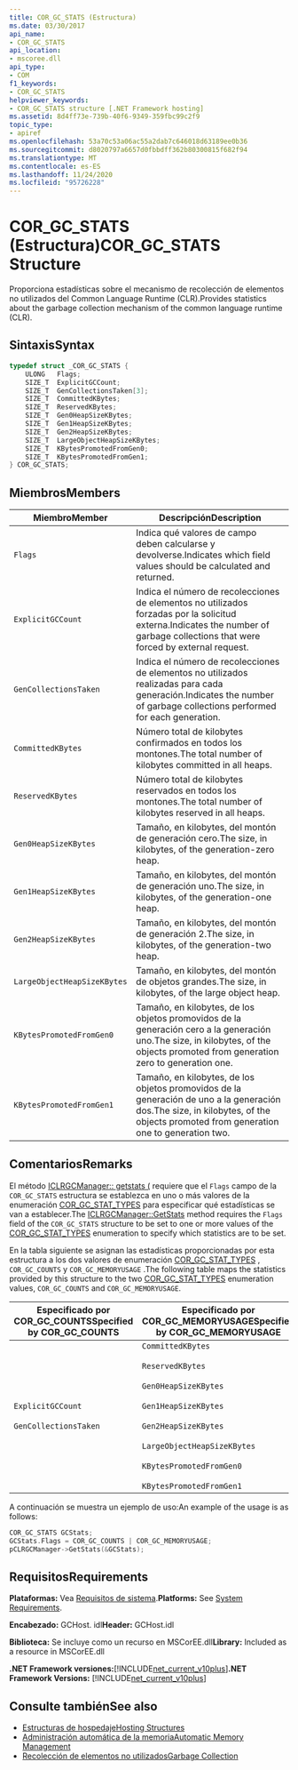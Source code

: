 ```yaml
---
title: COR_GC_STATS (Estructura)
ms.date: 03/30/2017
api_name:
- COR_GC_STATS
api_location:
- mscoree.dll
api_type:
- COM
f1_keywords:
- COR_GC_STATS
helpviewer_keywords:
- COR_GC_STATS structure [.NET Framework hosting]
ms.assetid: 8d4ff73e-739b-40f6-9349-359fbc99c2f9
topic_type:
- apiref
ms.openlocfilehash: 53a70c53a06ac55a2dab7c646018d63189ee0b36
ms.sourcegitcommit: d8020797a6657d0fbbdff362b80300815f682f94
ms.translationtype: MT
ms.contentlocale: es-ES
ms.lasthandoff: 11/24/2020
ms.locfileid: "95726228"
---
```

# <a name="cor_gc_stats-structure"></a><span data-ttu-id="041ae-102">COR_GC_STATS (Estructura)</span><span class="sxs-lookup"><span data-stu-id="041ae-102">COR_GC_STATS Structure</span></span>

<span data-ttu-id="041ae-103">Proporciona estadísticas sobre el mecanismo de recolección de elementos no utilizados del Common Language Runtime (CLR).</span><span class="sxs-lookup"><span data-stu-id="041ae-103">Provides statistics about the garbage collection mechanism of the common language runtime (CLR).</span></span>  
  
## <a name="syntax"></a><span data-ttu-id="041ae-104">Sintaxis</span><span class="sxs-lookup"><span data-stu-id="041ae-104">Syntax</span></span>  
  
```cpp  
typedef struct _COR_GC_STATS {  
    ULONG   Flags;
    SIZE_T  ExplicitGCCount;  
    SIZE_T  GenCollectionsTaken[3];  
    SIZE_T  CommittedKBytes;
    SIZE_T  ReservedKBytes;  
    SIZE_T  Gen0HeapSizeKBytes;  
    SIZE_T  Gen1HeapSizeKBytes;  
    SIZE_T  Gen2HeapSizeKBytes;  
    SIZE_T  LargeObjectHeapSizeKBytes;  
    SIZE_T  KBytesPromotedFromGen0;  
    SIZE_T  KBytesPromotedFromGen1;  
} COR_GC_STATS;  
```  
  
## <a name="members"></a><span data-ttu-id="041ae-105">Miembros</span><span class="sxs-lookup"><span data-stu-id="041ae-105">Members</span></span>  
  
|<span data-ttu-id="041ae-106">Miembro</span><span class="sxs-lookup"><span data-stu-id="041ae-106">Member</span></span>|<span data-ttu-id="041ae-107">Descripción</span><span class="sxs-lookup"><span data-stu-id="041ae-107">Description</span></span>|  
|------------|-----------------|  
|`Flags`|<span data-ttu-id="041ae-108">Indica qué valores de campo deben calcularse y devolverse.</span><span class="sxs-lookup"><span data-stu-id="041ae-108">Indicates which field values should be calculated and returned.</span></span>|  
|`ExplicitGCCount`|<span data-ttu-id="041ae-109">Indica el número de recolecciones de elementos no utilizados forzadas por la solicitud externa.</span><span class="sxs-lookup"><span data-stu-id="041ae-109">Indicates the number of garbage collections that were forced by external request.</span></span>|  
|`GenCollectionsTaken`|<span data-ttu-id="041ae-110">Indica el número de recolecciones de elementos no utilizados realizadas para cada generación.</span><span class="sxs-lookup"><span data-stu-id="041ae-110">Indicates the number of garbage collections performed for each generation.</span></span>|  
|`CommittedKBytes`|<span data-ttu-id="041ae-111">Número total de kilobytes confirmados en todos los montones.</span><span class="sxs-lookup"><span data-stu-id="041ae-111">The total number of kilobytes committed in all heaps.</span></span>|  
|`ReservedKBytes`|<span data-ttu-id="041ae-112">Número total de kilobytes reservados en todos los montones.</span><span class="sxs-lookup"><span data-stu-id="041ae-112">The total number of kilobytes reserved in all heaps.</span></span>|  
|`Gen0HeapSizeKBytes`|<span data-ttu-id="041ae-113">Tamaño, en kilobytes, del montón de generación cero.</span><span class="sxs-lookup"><span data-stu-id="041ae-113">The size, in kilobytes, of the generation-zero heap.</span></span>|  
|`Gen1HeapSizeKBytes`|<span data-ttu-id="041ae-114">Tamaño, en kilobytes, del montón de generación uno.</span><span class="sxs-lookup"><span data-stu-id="041ae-114">The size, in kilobytes, of the generation-one heap.</span></span>|  
|`Gen2HeapSizeKBytes`|<span data-ttu-id="041ae-115">Tamaño, en kilobytes, del montón de generación 2.</span><span class="sxs-lookup"><span data-stu-id="041ae-115">The size, in kilobytes, of the generation-two heap.</span></span>|  
|`LargeObjectHeapSizeKBytes`|<span data-ttu-id="041ae-116">Tamaño, en kilobytes, del montón de objetos grandes.</span><span class="sxs-lookup"><span data-stu-id="041ae-116">The size, in kilobytes, of the large object heap.</span></span>|  
|`KBytesPromotedFromGen0`|<span data-ttu-id="041ae-117">Tamaño, en kilobytes, de los objetos promovidos de la generación cero a la generación uno.</span><span class="sxs-lookup"><span data-stu-id="041ae-117">The size, in kilobytes, of the objects promoted from generation zero to generation one.</span></span>|  
|`KBytesPromotedFromGen1`|<span data-ttu-id="041ae-118">Tamaño, en kilobytes, de los objetos promovidos de la generación de uno a la generación dos.</span><span class="sxs-lookup"><span data-stu-id="041ae-118">The size, in kilobytes, of the objects promoted from generation one to generation two.</span></span>|  
  
## <a name="remarks"></a><span data-ttu-id="041ae-119">Comentarios</span><span class="sxs-lookup"><span data-stu-id="041ae-119">Remarks</span></span>  

 <span data-ttu-id="041ae-120">El método [ICLRGCManager:: getstats (](iclrgcmanager-getstats-method.md) requiere que el `Flags` campo de la `COR_GC_STATS` estructura se establezca en uno o más valores de la enumeración [COR_GC_STAT_TYPES](cor-gc-stat-types-enumeration.md) para especificar qué estadísticas se van a establecer.</span><span class="sxs-lookup"><span data-stu-id="041ae-120">The [ICLRGCManager::GetStats](iclrgcmanager-getstats-method.md) method requires the `Flags` field of the `COR_GC_STATS` structure to be set to one or more values of the [COR_GC_STAT_TYPES](cor-gc-stat-types-enumeration.md) enumeration to specify which statistics are to be set.</span></span>  
  
 <span data-ttu-id="041ae-121">En la tabla siguiente se asignan las estadísticas proporcionadas por esta estructura a los dos valores de enumeración [COR_GC_STAT_TYPES](cor-gc-stat-types-enumeration.md) , `COR_GC_COUNTS` y `COR_GC_MEMORYUSAGE` .</span><span class="sxs-lookup"><span data-stu-id="041ae-121">The following table maps the statistics provided by this structure to the two [COR_GC_STAT_TYPES](cor-gc-stat-types-enumeration.md) enumeration values, `COR_GC_COUNTS` and `COR_GC_MEMORYUSAGE`.</span></span>  
  
|<span data-ttu-id="041ae-122">Especificado por COR_GC_COUNTS</span><span class="sxs-lookup"><span data-stu-id="041ae-122">Specified by COR_GC_COUNTS</span></span>|<span data-ttu-id="041ae-123">Especificado por COR_GC_MEMORYUSAGE</span><span class="sxs-lookup"><span data-stu-id="041ae-123">Specified by COR_GC_MEMORYUSAGE</span></span>|  
|----------------------------------|---------------------------------------|  
|`ExplicitGCCount`<br /><br /> `GenCollectionsTaken`|`CommittedKBytes`<br /><br /> `ReservedKBytes`<br /><br /> `Gen0HeapSizeKBytes`<br /><br /> `Gen1HeapSizeKBytes`<br /><br /> `Gen2HeapSizeKBytes`<br /><br /> `LargeObjectHeapSizeKBytes`<br /><br /> `KBytesPromotedFromGen0`<br /><br /> `KBytesPromotedFromGen1`|  
  
 <span data-ttu-id="041ae-124">A continuación se muestra un ejemplo de uso:</span><span class="sxs-lookup"><span data-stu-id="041ae-124">An example of the usage is as follows:</span></span>  
  
```cpp  
COR_GC_STATS GCStats;  
GCStats.Flags = COR_GC_COUNTS | COR_GC_MEMORYUSAGE;  
pCLRGCManager->GetStats(&GCStats);  
```  
  
## <a name="requirements"></a><span data-ttu-id="041ae-125">Requisitos</span><span class="sxs-lookup"><span data-stu-id="041ae-125">Requirements</span></span>  

 <span data-ttu-id="041ae-126">**Plataformas:** Vea [Requisitos de sistema](../../get-started/system-requirements.md).</span><span class="sxs-lookup"><span data-stu-id="041ae-126">**Platforms:** See [System Requirements](../../get-started/system-requirements.md).</span></span>  
  
 <span data-ttu-id="041ae-127">**Encabezado:** GCHost. idl</span><span class="sxs-lookup"><span data-stu-id="041ae-127">**Header:** GCHost.idl</span></span>  
  
 <span data-ttu-id="041ae-128">**Biblioteca:** Se incluye como un recurso en MSCorEE.dll</span><span class="sxs-lookup"><span data-stu-id="041ae-128">**Library:** Included as a resource in MSCorEE.dll</span></span>  
  
 <span data-ttu-id="041ae-129">**.NET Framework versiones:**[!INCLUDE[net_current_v10plus](../../../../includes/net-current-v10plus-md.md)]</span><span class="sxs-lookup"><span data-stu-id="041ae-129">**.NET Framework Versions:** [!INCLUDE[net_current_v10plus](../../../../includes/net-current-v10plus-md.md)]</span></span>  
  
## <a name="see-also"></a><span data-ttu-id="041ae-130">Consulte también</span><span class="sxs-lookup"><span data-stu-id="041ae-130">See also</span></span>

- [<span data-ttu-id="041ae-131">Estructuras de hospedaje</span><span class="sxs-lookup"><span data-stu-id="041ae-131">Hosting Structures</span></span>](hosting-structures.md)
- [<span data-ttu-id="041ae-132">Administración automática de la memoria</span><span class="sxs-lookup"><span data-stu-id="041ae-132">Automatic Memory Management</span></span>](../../../standard/automatic-memory-management.md)
- [<span data-ttu-id="041ae-133">Recolección de elementos no utilizados</span><span class="sxs-lookup"><span data-stu-id="041ae-133">Garbage Collection</span></span>](../../../standard/garbage-collection/index.md)
